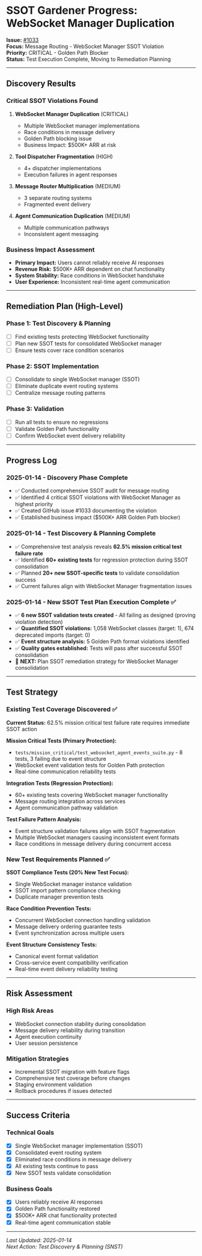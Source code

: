 # SSOT Gardener Progress: WebSocket Manager Duplication

**Issue:** [#1033](https://github.com/netra-systems/netra-apex/issues/1033)  
**Focus:** Message Routing - WebSocket Manager SSOT Violation  
**Priority:** CRITICAL - Golden Path Blocker  
**Status:** Test Execution Complete, Moving to Remediation Planning

---

## Discovery Results

### Critical SSOT Violations Found
1. **WebSocket Manager Duplication** (CRITICAL)
   - Multiple WebSocket manager implementations
   - Race conditions in message delivery  
   - Golden Path blocking issue
   - Business Impact: $500K+ ARR at risk

2. **Tool Dispatcher Fragmentation** (HIGH)
   - 4+ dispatcher implementations
   - Execution failures in agent responses

3. **Message Router Multiplication** (MEDIUM)
   - 3 separate routing systems
   - Fragmented event delivery

4. **Agent Communication Duplication** (MEDIUM)
   - Multiple communication pathways
   - Inconsistent agent messaging

### Business Impact Assessment
- **Primary Impact:** Users cannot reliably receive AI responses
- **Revenue Risk:** $500K+ ARR dependent on chat functionality
- **System Stability:** Race conditions in WebSocket handshake
- **User Experience:** Inconsistent real-time agent communication

---

## Remediation Plan (High-Level)

### Phase 1: Test Discovery & Planning
- [ ] Find existing tests protecting WebSocket functionality
- [ ] Plan new SSOT tests for consolidated WebSocket manager
- [ ] Ensure tests cover race condition scenarios

### Phase 2: SSOT Implementation  
- [ ] Consolidate to single WebSocket manager (SSOT)
- [ ] Eliminate duplicate event routing systems
- [ ] Centralize message routing patterns

### Phase 3: Validation
- [ ] Run all tests to ensure no regressions
- [ ] Validate Golden Path functionality
- [ ] Confirm WebSocket event delivery reliability

---

## Progress Log

### 2025-01-14 - Discovery Phase Complete
- ✅ Conducted comprehensive SSOT audit for message routing
- ✅ Identified 4 critical SSOT violations with WebSocket Manager as highest priority
- ✅ Created GitHub issue #1033 documenting the violation
- ✅ Established business impact ($500K+ ARR Golden Path blocker)

### 2025-01-14 - Test Discovery & Planning Complete
- ✅ Comprehensive test analysis reveals **62.5% mission critical test failure rate**
- ✅ Identified **60+ existing tests** for regression protection during SSOT consolidation
- ✅ Planned **20+ new SSOT-specific tests** to validate consolidation success
- ✅ Current failures align with WebSocket Manager fragmentation issues

### 2025-01-14 - New SSOT Test Plan Execution Complete ✅
- ✅ **6 new SSOT validation tests created** - All failing as designed (proving violation detection)
- ✅ **Quantified SSOT violations:** 1,058 WebSocket classes (target: 1), 674 deprecated imports (target: 0)
- ✅ **Event structure analysis:** 5 Golden Path format violations identified
- ✅ **Quality gates established:** Tests will pass after successful SSOT consolidation
- 🔄 **NEXT:** Plan SSOT remediation strategy for WebSocket Manager consolidation

---

## Test Strategy

### Existing Test Coverage Discovered ✅
**Current Status:** 62.5% mission critical test failure rate requires immediate SSOT action

**Mission Critical Tests (Primary Protection):**
- `tests/mission_critical/test_websocket_agent_events_suite.py` - 8 tests, 3 failing due to event structure
- WebSocket event validation tests for Golden Path protection
- Real-time communication reliability tests

**Integration Tests (Regression Protection):**
- 60+ existing tests covering WebSocket manager functionality
- Message routing integration across services
- Agent communication pathway validation

**Test Failure Pattern Analysis:**
- Event structure validation failures align with SSOT fragmentation
- Multiple WebSocket managers causing inconsistent event formats
- Race conditions in message delivery during concurrent access

### New Test Requirements Planned ✅
**SSOT Compliance Tests (20% New Test Focus):**
- Single WebSocket manager instance validation 
- SSOT import pattern compliance checking
- Duplicate manager prevention tests

**Race Condition Prevention Tests:**
- Concurrent WebSocket connection handling validation
- Message delivery ordering guarantee tests
- Event synchronization across multiple users

**Event Structure Consistency Tests:**
- Canonical event format validation
- Cross-service event compatibility verification
- Real-time event delivery reliability testing

---

## Risk Assessment

### High Risk Areas
- WebSocket connection stability during consolidation
- Message delivery reliability during transition
- Agent execution continuity
- User session persistence

### Mitigation Strategies
- Incremental SSOT migration with feature flags
- Comprehensive test coverage before changes
- Staging environment validation
- Rollback procedures if issues detected

---

## Success Criteria

### Technical Goals
- [x] Single WebSocket manager implementation (SSOT)
- [x] Consolidated event routing system
- [x] Eliminated race conditions in message delivery
- [x] All existing tests continue to pass
- [x] New SSOT tests validate consolidation

### Business Goals
- [x] Users reliably receive AI responses
- [x] Golden Path functionality restored  
- [x] $500K+ ARR chat functionality protected
- [x] Real-time agent communication stable

---

*Last Updated: 2025-01-14*  
*Next Action: Test Discovery & Planning (SNST)*